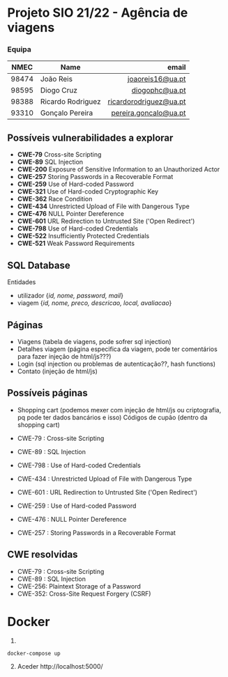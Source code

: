 # Projeto SIO 21/22 - Agência de viagens

### **Equipa**

| NMEC  | Name              |                   email  |
| ----- | ----------------- | -----------------------: |
| 98474 | João Reis         |       joaoreis16@ua.pt   |
| 98595 | Diogo Cruz        |         diogophc@ua.pt   |
| 98388 | Ricardo Rodriguez | ricardorodriguez@ua.pt   |
| 93310 | Gonçalo Pereira   |  pereira.goncalo@ua.pt   |

## Possíveis vulnerabilidades a explorar

* **CWE-79** Cross-site Scripting
* **CWE-89** SQL Injection
* **CWE-200** Exposure of Sensitive Information to an Unauthorized Actor
* **CWE-257** Storing Passwords in a Recoverable Format
* **CWE-259** Use of Hard-coded Password
* **CWE-321** Use of Hard-coded Cryptographic Key
* **CWE-362** Race Condition
* **CWE-434** Unrestricted Upload of File with Dangerous Type
* **CWE-476** NULL Pointer Dereference
* **CWE-601** URL Redirection to Untrusted Site ('Open Redirect')
* **CWE-798** Use of Hard-coded Credentials
* **CWE-522** Insufficiently Protected Credentials
* **CWE-521** Weak Password Requirements

## **SQL Database**

Entidades

* utilizador {*id, nome, password, mail*}
* viagem {*id, nome, preco, descricao, local, avaliacao*}

## Páginas

* Viagens (tabela de viagens, pode sofrer sql injection)
* Detalhes viagem (página especifica da viagem, pode ter comentários para fazer injeção de html/js???)
* Login (sql injection ou problemas de autenticação??, hash functions)
* Contato (injeção de html/js)

## Possíveis páginas

* Shopping cart (podemos mexer com injeção de html/js ou criptografia, pq pode ter dados bancários e isso)
Códigos de cupão (dentro da shopping cart)


* CWE-79 : Cross-site Scripting
* CWE-89 : SQL Injection
* CWE-798 : Use of Hard-coded Credentials
* CWE-434 : Unrestricted Upload of File with Dangerous Type
* CWE-601 : URL Redirection to Untrusted Site ('Open Redirect')
* CWE-259 : Use of Hard-coded Password
* CWE-476 : NULL Pointer Dereference
* CWE-257 : Storing Passwords in a Recoverable Format


## CWE resolvidas
* CWE-79 : Cross-site Scripting
* CWE-89 : SQL Injection
* CWE-256: Plaintext Storage of a Password
* CWE-352: Cross-Site Request Forgery (CSRF)




# Docker

1)
```
docker-compose up
```

2) Aceder http://localhost:5000/ 
